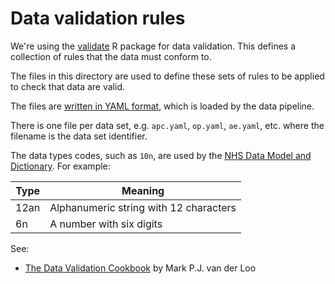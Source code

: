 # Data validation rules

We're using the [validate](https://cran.r-project.org/web/packages/validate/index.html) R package for data validation. This defines a collection of rules that the data must conform to.

The files in this directory are used to define these sets of rules to be applied to check that data are valid.

The files are [written in YAML format](https://cran.r-project.org/web/packages/validate/vignettes/cookbook.html#82_Metadata_in_text_files:_YAML), which is loaded by the data pipeline.

There is one file per data set, e.g. `apc.yaml`, `op.yaml`, `ae.yaml`, etc. where the filename is the data set identifier.

The data types codes, such as `10n`, are used by the [NHS Data Model and Dictionary](https://www.datadictionary.nhs.uk/). For example:

| Type | Meaning                                |
| ---- | -------------------------------------- |
| 12an | Alphanumeric string with 12 characters |
| 6n   | A number with six digits               |

See:
- [The Data Validation Cookbook](https://cran.r-project.org/web/packages/validate/vignettes/cookbook.html) by Mark P.J. van der Loo
